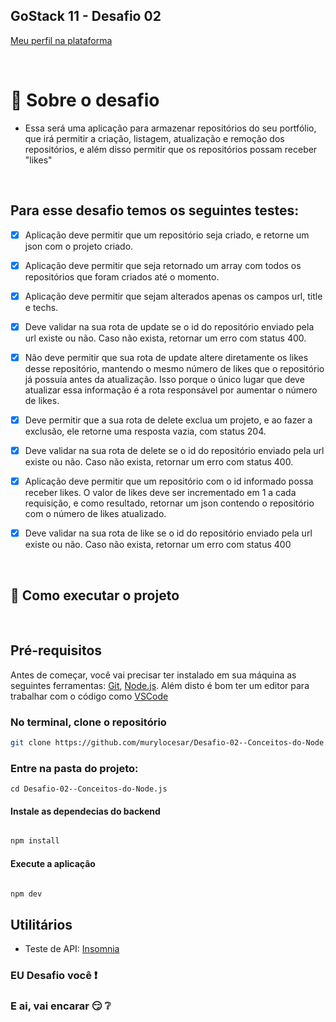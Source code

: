 ## GoStack 11 - Desafio 02 
<a href="https://app.rocketseat.com.br/me/murylocesar
">Meu perfil na plataforma</a>


<br>

# 🚀 Sobre o desafio

* Essa será uma aplicação para armazenar repositórios do seu portfólio, que irá permitir a criação, listagem, atualização e remoção dos repositórios, e além disso permitir que os repositórios possam receber "likes"

<br>


## Para esse desafio temos os seguintes testes:

- [X] Aplicação deve permitir que um repositório seja criado, e retorne um json com o projeto criado.

- [X] Aplicação deve permitir que seja retornado um array com todos os repositórios que foram criados até o momento.

- [X] Aplicação deve permitir que sejam alterados apenas os campos url, title e techs.

- [X] Deve validar na sua rota de update se o id do repositório enviado pela url existe ou não. Caso não exista, retornar um erro com status 400.

- [X] Não deve permitir que sua rota de update altere diretamente os likes desse repositório, mantendo o mesmo número de likes que o repositório já possuía antes da atualização. Isso porque o único lugar que deve atualizar essa informação é a rota responsável por aumentar o número de likes.

- [X] Deve permitir que a sua rota de delete exclua um projeto, e ao fazer a exclusão, ele retorne uma resposta vazia, com status 204.

- [X] Deve validar na sua rota de delete se o id do repositório enviado pela url existe ou não. Caso não exista, retornar um erro com status 400.

- [X] Aplicação deve permitir que um repositório com o id informado possa receber likes. O valor de likes deve ser incrementado em 1 a cada requisição, e como resultado, retornar um json contendo o repositório com o número de likes atualizado.

- [X] Deve validar na sua rota de like se o id do repositório enviado pela url existe ou não. Caso não exista, retornar um erro com status 400
<br>


## 🚀 Como executar o projeto

<br>

## Pré-requisitos
Antes de começar, você vai precisar ter instalado em sua máquina as seguintes ferramentas:  <a href="https://git-scm.com/">Git<a>, <a href="https://nodejs.org/en/">Node.js</a>. Além disto é bom ter um editor para trabalhar com o código como <a href="https://code.visualstudio.com/">VSCode</a>




### No terminal, clone o repositório
```bash
git clone https://github.com/murylocesar/Desafio-02--Conceitos-do-Node.js.git
```

### Entre na pasta do projeto:
``` 
cd Desafio-02--Conceitos-do-Node.js
```
#### Instale as dependecias do backend
```bash

npm install
```
#### Execute a aplicação
```bash

npm dev
```

## Utilitários
- Teste de API: <a href="https://insomnia.rest/">Insomnia</a>

### EU Desafio você ❗ 
### E ai, vai encarar 😏 ❔
